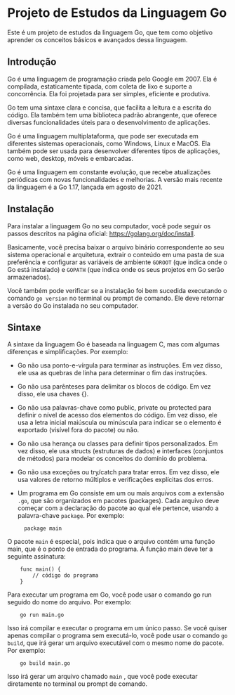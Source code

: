 # Projeto de Estudos da Linguagem Go
Este é um projeto de estudos da linguagem Go, que tem como objetivo aprender os conceitos básicos e avançados dessa linguagem.

## Introdução
Go é uma linguagem de programação criada pelo Google em 2007. Ela é compilada, estaticamente tipada, com coleta de lixo e suporte a concorrência. Ela foi projetada para ser simples, eficiente e produtiva.

Go tem uma sintaxe clara e concisa, que facilita a leitura e a escrita do código. Ela também tem uma biblioteca padrão abrangente, que oferece diversas funcionalidades úteis para o desenvolvimento de aplicações.

Go é uma linguagem multiplataforma, que pode ser executada em diferentes sistemas operacionais, como Windows, Linux e MacOS. Ela também pode ser usada para desenvolver diferentes tipos de aplicações, como web, desktop, móveis e embarcadas.

Go é uma linguagem em constante evolução, que recebe atualizações periódicas com novas funcionalidades e melhorias. A versão mais recente da linguagem é a Go 1.17, lançada em agosto de 2021.

## Instalação
Para instalar a linguagem Go no seu computador, você pode seguir os passos descritos na página oficial: https://golang.org/doc/install.

Basicamente, você precisa baixar o arquivo binário correspondente ao seu sistema operacional e arquitetura, extrair o conteúdo em uma pasta de sua preferência e configurar as variáveis de ambiente ```GOROOT``` (que indica onde o Go está instalado) e ```GOPATH``` (que indica onde os seus projetos em Go serão armazenados).

Você também pode verificar se a instalação foi bem sucedida executando o comando ```go version``` no terminal ou prompt de comando. Ele deve retornar a versão do Go instalada no seu computador.

## Sintaxe
A sintaxe da linguagem Go é baseada na linguagem C, mas com algumas diferenças e simplificações. Por exemplo:

* Go não usa ponto-e-vírgula para terminar as instruções. Em vez disso, ele usa as quebras de linha para determinar o fim das instruções.
* Go não usa parênteses para delimitar os blocos de código. Em vez disso, ele usa chaves {}.
* Go não usa palavras-chave como public, private ou protected para definir o nível de acesso dos elementos do código. Em vez disso, ele usa a letra inicial maiúscula ou minúscula para indicar se o elemento é exportado (visível fora do pacote) ou não.
* Go não usa herança ou classes para definir tipos personalizados. Em vez disso, ele usa structs (estruturas de dados) e interfaces (conjuntos de métodos) para modelar os conceitos do domínio do problema.
* Go não usa exceções ou try/catch para tratar erros. Em vez disso, ele usa valores de retorno múltiplos e verificações explícitas dos erros.
* Um programa em Go consiste em um ou mais arquivos com a extensão ```.go```, que são organizados em pacotes (packages). Cada arquivo deve começar com a declaração do pacote ao qual ele pertence, usando a palavra-chave ```package```. Por exemplo:
    
        package main

O pacote ```main``` é especial, pois indica que o arquivo contém uma função main, que é o ponto de entrada do programa. A função main deve ter a seguinte assinatura:

        func main() {
            // código do programa
        }

Para executar um programa em Go, você pode usar o comando go run seguido do nome do arquivo. Por exemplo:

        go run main.go

Isso irá compilar e executar o programa em um único passo. Se você quiser apenas compilar o programa sem executá-lo, você pode usar o comando ```go build```, que irá gerar um arquivo executável com o mesmo nome do pacote. Por exemplo:

        go build main.go

Isso irá gerar um arquivo chamado ```main``` , que você pode executar diretamente no terminal ou prompt de comando.




